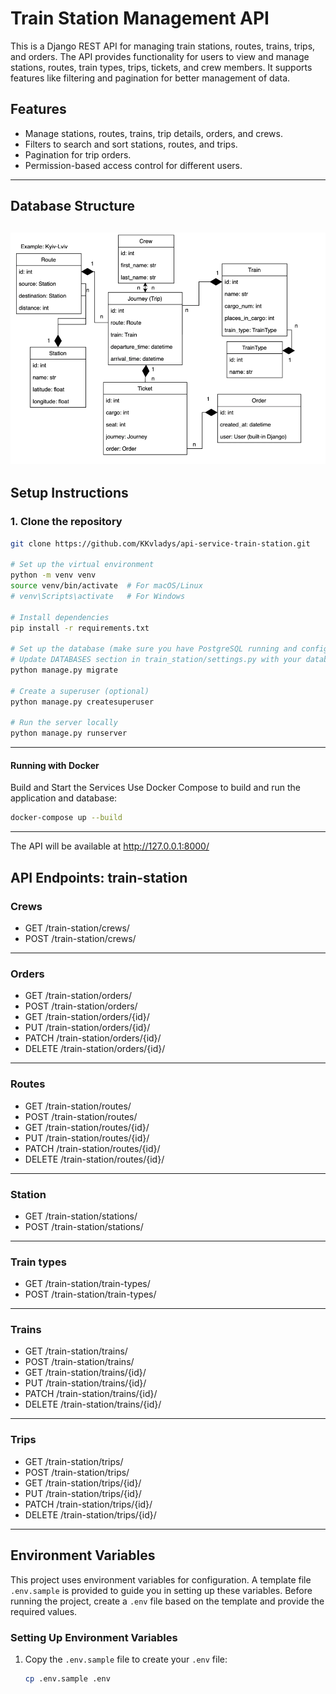 # Train Station Management API

This is a Django REST API for managing train stations, routes, trains, trips, and orders. The API provides functionality for users to view and manage stations, routes, train types, trips, tickets, and crew members. It supports features like filtering and pagination for better management of data.

## Features
- Manage stations, routes, trains, trip details, orders, and crews.
- Filters to search and sort stations, routes, and trips.
- Pagination for trip orders.
- Permission-based access control for different users.
---
## Database Structure
![img.png](bd-scheme.png)
---
## Setup Instructions

### 1. Clone the repository
```bash
git clone https://github.com/KKvladys/api-service-train-station.git

# Set up the virtual environment
python -m venv venv
source venv/bin/activate  # For macOS/Linux
# venv\Scripts\activate   # For Windows

# Install dependencies
pip install -r requirements.txt

# Set up the database (make sure you have PostgreSQL running and configured)
# Update DATABASES section in train_station/settings.py with your database credentials
python manage.py migrate

# Create a superuser (optional)
python manage.py createsuperuser

# Run the server locally
python manage.py runserver
```

---
#### Running with Docker
Build and Start the Services
Use Docker Compose to build and run the application and database:
```bash
docker-compose up --build
```
***
The API will be available at http://127.0.0.1:8000/

API Endpoints:
train-station
---
### Crews
* GET /train-station/crews/
* POST /train-station/crews/
---
### Orders

* GET /train-station/orders/
* POST /train-station/orders/
* GET /train-station/orders/{id}/
* PUT /train-station/orders/{id}/
* PATCH /train-station/orders/{id}/
* DELETE /train-station/orders/{id}/
---
### Routes
* GET /train-station/routes/
* POST /train-station/routes/
* GET /train-station/routes/{id}/
* PUT /train-station/routes/{id}/
* PATCH /train-station/routes/{id}/
* DELETE /train-station/routes/{id}/
---
### Station
* GET /train-station/stations/
* POST /train-station/stations/
---
### Train types

* GET /train-station/train-types/
* POST /train-station/train-types/
---
### Trains

* GET /train-station/trains/
* POST /train-station/trains/
* GET /train-station/trains/{id}/
* PUT /train-station/trains/{id}/
* PATCH /train-station/trains/{id}/
* DELETE /train-station/trains/{id}/
---
### Trips

* GET /train-station/trips/
* POST /train-station/trips/
* GET /train-station/trips/{id}/
* PUT /train-station/trips/{id}/
* PATCH /train-station/trips/{id}/
* DELETE /train-station/trips/{id}/
---

## Environment Variables

This project uses environment variables for configuration. A template file `.env.sample` is provided to guide you in setting up these variables. Before running the project, create a `.env` file based on the template and provide the required values.

### Setting Up Environment Variables
1. Copy the `.env.sample` file to create your `.env` file:

   ```bash
   cp .env.sample .env
    ```